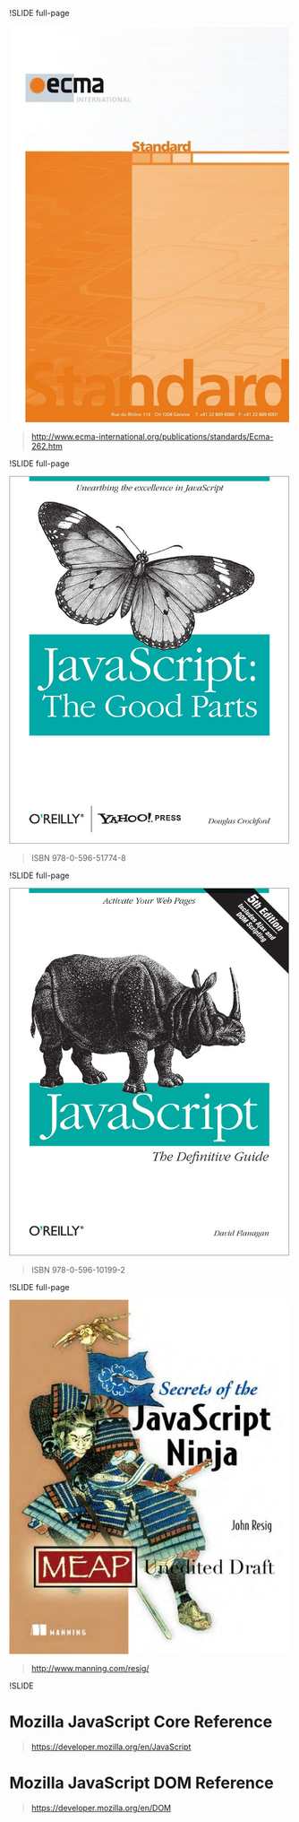 !SLIDE full-page

![ecma](ecmaspec.jpg)
> http://www.ecma-international.org/publications/standards/Ecma-262.htm

!SLIDE full-page

![goodparts](goodparts.jpg)
> ISBN 978-0-596-51774-8


!SLIDE full-page

![definitive](definitive.jpg)
> ISBN 978-0-596-10199-2


!SLIDE full-page

![ninja](ninja.jpg)
> http://www.manning.com/resig/

!SLIDE
# Mozilla JavaScript Core Reference #
> https://developer.mozilla.org/en/JavaScript

# Mozilla JavaScript DOM Reference #
> https://developer.mozilla.org/en/DOM

